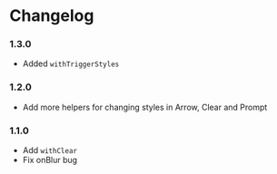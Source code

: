 # Changelog

### 1.3.0

- Added `withTriggerStyles`

### 1.2.0

- Add more helpers for changing styles in Arrow, Clear and Prompt

### 1.1.0

- Add `withClear`
- Fix onBlur bug

